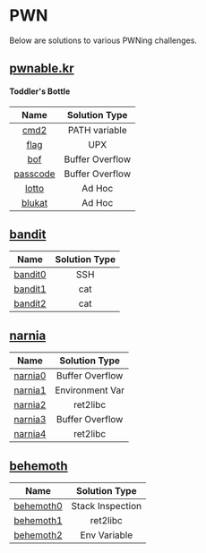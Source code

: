 # PWN

Below are solutions to various PWNing challenges.

## [pwnable.kr](https://pwnable.kr/)

#### Toddler's Bottle
| Name                                     | Solution Type   |
| :--------------------------------------: | :-------------: |
| [cmd2](/pwnable/toddler/cmd2.md)         | PATH variable   |
| [flag](/pwnable/toddler/flag.md)         | UPX             |
| [bof](/pwnable/toddler/bof.md)           | Buffer Overflow |
| [passcode](/pwnable/toddler/passcode.md) | Buffer Overflow |
| [lotto](/pwnable/toddler/lotto.md)       | Ad Hoc          |
| [blukat](/pwnable/toddler/blukat.md)     | Ad Hoc          |

## [bandit](http://overthewire.org/wargames/bandit/)
| Name                          | Solution Type |
| :---------------------------: | :-----------: |
| [bandit0](/bandit/bandit0.md) | SSH           |
| [bandit1](/bandit/bandit1.md) | cat           |
| [bandit2](/bandit/bandit2.md) | cat           |

## [narnia](http://overthewire.org/wargames/narnia/)
| Name                          | Solution Type   |
| :---------------------------: | :-------------: |
| [narnia0](/narnia/narnia0.md) | Buffer Overflow |
| [narnia1](/narnia/narnia1.md) | Environment Var |
| [narnia2](/narnia/narnia2.md) | ret2libc        |
| [narnia3](/narnia/narnia3.md) | Buffer Overflow |
| [narnia4](/narnia/narnia4.md) | ret2libc        |

## [behemoth](http://overthewire.org/wargames/behemoth/)
| Name                                | Solution Type    |
| :---------------------------------: | :--------------: |
| [behemoth0](/behemoth/behemoth0.md) | Stack Inspection |
| [behemoth1](/behemoth/behemoth1.md) | ret2libc         |
| [behemoth2](/behemoth/behemoth2.md) | Env Variable     |
